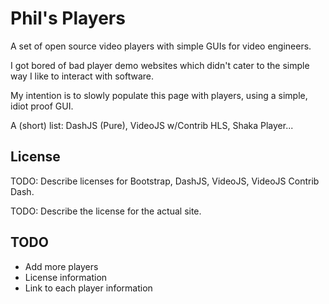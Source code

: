 # Phil's Players

A set of open source video players with simple GUIs for video engineers.

I got bored of bad player demo websites which didn't cater to the simple way I like to interact with software.

My intention is to slowly populate this page with players, using a simple, idiot proof GUI.

A (short) list: DashJS (Pure), VideoJS w/Contrib HLS, Shaka Player...

## License

TODO: Describe licenses for Bootstrap, DashJS, VideoJS, VideoJS Contrib Dash.

TODO: Describe the license for the actual site.

## TODO

* Add more players
* License information
* Link to each player information
